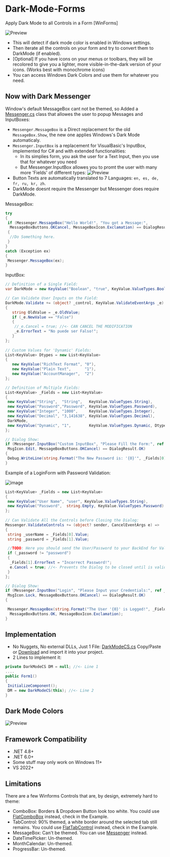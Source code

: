 # Dark-Mode-Forms

Apply Dark Mode to all Controls in a Form [WinForms]

![Preview](Screenshots/DarkModeForms_01.png)

- This will detect if dark mode color is enabled in Windows settings.
- Then iterate all the controls on your form and try to convert them to DarkMode (if enabled).
- [Optional] If you have icons on your menus or toolbars, they will be recolored to give you a lighter, more visible-in-the-dark version of your icons. (Works best with monochrome icons)
- You can access Windows Dark Colors and use them for whatever you need.

## Now with Dark Messenger

Window's default MessageBox cant not be themed, so Added a [Messenger.cs](Messenger.cs) class that allowes the user to popup Messages and InputBoxes:

- ```Messenger.MessageBox``` is a Direct replacement for the old ```MessageBox.Show```, the new one applies Windows's Dark Mode automaticaly.
- ```Messenger.InputBox``` is a replacement for VisualBasic's InputBox, implemented for C# and with extended functionalities:
  - In its simplies form, you ask the user for a Text Input, then you use that for whatever you need
  - But Messenger.InputBox allowes you to promt the user with many more 'Fields' of different types:
![Preview](Screenshots/DarkMessenger.png)
- Button Texts are automatically translated to 7 Languages: ```en, es, de, fr, ru, kr, zh```.
- DarkMode doesnt require the Messenger but Messenger does require DarkMode.

MessageBox:

```csharp
try
{
 if (Messenger.MessageBox("Hello World!", "You got a Message:", 
  MessageBoxButtons.OKCancel, MessageBoxIcon.Exclamation) == DialogResult.OK)
 {
  //Do Something here.
 }
}
catch (Exception ex)
{
 Messenger.MessageBox(ex);
}
```

InputBox:

```csharp
// Definition of a Single Field:
var DarkMode = new KeyValue("Boolean", "true", KeyValue.ValueTypes.Boolean);

// Can Validate User Inputs on the Field:
DarkMode.Validate += (object? _control, KeyValue.ValidateEventArgs _e) =>
{
   string OldValue = _e.OldValue;
   if (_e.NewValue == "False")
   {
    //_e.Cancel = true; //<- CAN CANCEL THE MODIFICATION
    _e.ErrorText = "No puede ser Falso!";
   }
};
   
// Custom Values for 'Dynamic' Fields:
List<KeyValue> Dtypes = new List<KeyValue>
{
   new KeyValue("RichText Format", "0"),
   new KeyValue("Plain Text",      "1"),
   new KeyValue("AccountManager",  "2")
};

// Definition of Multiple Fields:
List<KeyValue> _Fields = new List<KeyValue>
{
 new KeyValue("String",  "String",   KeyValue.ValueTypes.String),
 new KeyValue("Password","Password", KeyValue.ValueTypes.Password),
 new KeyValue("Integer", "1000",     KeyValue.ValueTypes.Integer),
 new KeyValue("Decimal", "3,141638", KeyValue.ValueTypes.Decimal),
 DarkMode,
 new KeyValue("Dynamic", "1",        KeyValue.ValueTypes.Dynamic, Dtypes),
};

// Dialog Show:
if (Messenger.InputBox("Custom InputBox", "Please Fill the Form:", ref _Fields,
 MsgIcon.Edit, MessageBoxButtons.OKCancel) == DialogResult.OK)
{
 Debug.WriteLine(string.Format("The New Password is: '{0}'", _Fields[0].Value));
}
```

Example of a LoginForm with Password Validation:

![image](https://github.com/BlueMystical/Dark-Mode-Forms/assets/10116951/f3350908-9a54-4ce2-8d8f-2e9b4ce2cb94)

```csharp
List<KeyValue> _Fields = new List<KeyValue>
{
 new KeyValue("User Name", "user", KeyValue.ValueTypes.String),
 new KeyValue("Password",  string.Empty, KeyValue.ValueTypes.Password)
};
   
// Can Validate All the Controls before Closing the Dialog:
Messenger.ValidateControls += (object? sender, CancelEventArgs e) =>
{
 string _userName = _Fields[0].Value;
 string _password = _Fields[1].Value;

 //TODO: Here you should send the User/Password to your BackEnd for Validation
 if (_password != "password")
 {
  _Fields[1].ErrorText = "Incorrect Password!";
  e.Cancel = true; //<- Prevents the Dialog to be closed until is valid
 }
};

// Dialog Show:
if (Messenger.InputBox("Login", "Please Input your Credentials:", ref _Fields,
 MsgIcon.Lock, MessageBoxButtons.OKCancel) == DialogResult.OK)
{

 Messenger.MessageBox(string.Format("The User '{0}' is Logged!", _Fields[0].Value), "Login Correct!",
  MessageBoxButtons.OK, MessageBoxIcon.Exclamation);
}
```

## Implementation

- No Nuggets, No external DLLs, Just 1 File: [DarkModeCS.cs](DarkModeCS.cs) Copy/Paste or [Download](https://github.com/BlueMystical/Dark-Mode-Forms/releases/latest) and import it into your project.
- 2 Lines to implement it:

```csharp
private DarkModeCS DM = null; //<- Line 1
....
public Form1()
{
 InitializeComponent();
 DM = new DarkModeCS(this); //<- Line 2
}
```

## Dark Mode Colors

![Preview](Screenshots/WindowsColors.png)

## Framework Compatibility

- .NET 4.8+
- .NET 6.0+
- Some stuff may only work on Windows 11+
- VS 2022+

## Limitations

There are a few Winforms Controls that are, by design, extremely hard to theme:

- ComboBox:   Borders & Dropdown Button look too white.  You could use [FlatComboBox](Example/DarkModeForms/FlatComboBox.cs) instead, check in the Example.
- TabControl: 90% themed, a white border around the selected tab still remains.  You could use [FlatTabControl](Example/DarkModeForms/FlatTabControl.cs) instead, check in the Example.
- MessageBox:  Can't be themed. You can use [Messenger](Messenger.cs) instead.
- DateTimePicker: Un-themed.
- MonthCalendar:  Un-themed.
- ProgressBar:    Un-themed.
